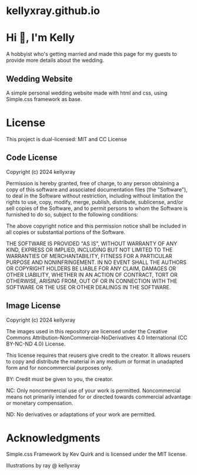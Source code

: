 # kellyxray.github.io
# Hi 👋, I'm Kelly
A hobbyist who's getting married and made this page for my guests to provide more details about the wedding.

## Wedding Website

A simple personal wedding website made with html and css, using Simple.css framework as base.

# License

This project is dual-licensed: MIT and CC License

## Code License

Copyright (c) 2024 kellyxray

Permission is hereby granted, free of charge, to any person obtaining a copy of this software and associated documentation files (the "Software"), to deal in the Software without restriction, including without limitation the rights to use, copy, modify, merge, publish, distribute, sublicense, and/or sell copies of the Software, and to permit persons to whom the Software is furnished to do so, subject to the following conditions:

The above copyright notice and this permission notice shall be included in all copies or substantial portions of the Software.

THE SOFTWARE IS PROVIDED "AS IS", WITHOUT WARRANTY OF ANY KIND, EXPRESS OR IMPLIED, INCLUDING BUT NOT LIMITED TO THE WARRANTIES OF MERCHANTABILITY,
FITNESS FOR A PARTICULAR PURPOSE AND NONINFRINGEMENT. IN NO EVENT SHALL THE AUTHORS OR COPYRIGHT HOLDERS BE LIABLE FOR ANY CLAIM, DAMAGES OR OTHER
LIABILITY, WHETHER IN AN ACTION OF CONTRACT, TORT OR OTHERWISE, ARISING FROM, OUT OF OR IN CONNECTION WITH THE SOFTWARE OR THE USE OR OTHER DEALINGS IN THE SOFTWARE.

## Image License

Copyright (c) 2024 kellyxray

The images used in this repository are licensed under the Creative Commons Attribution-NonCommercial-NoDerivatives 4.0 International (CC BY-NC-ND 4.0) License.

This license requires that reusers give credit to the creator. It allows reusers to copy and distribute the material in any medium or format in unadapted form and for noncommercial purposes only.

BY: Credit must be given to you, the creator.

NC: Only noncommercial use of your work is permitted. Noncommercial means not primarily intended for or directed towards commercial advantage or monetary compensation.

ND: No derivatives or adaptations of your work are permitted. 

# Acknowledgments

Simple.css Framework by Kev Quirk and is licensed under the MIT license.

Illustrations by ray @ kellyxray
